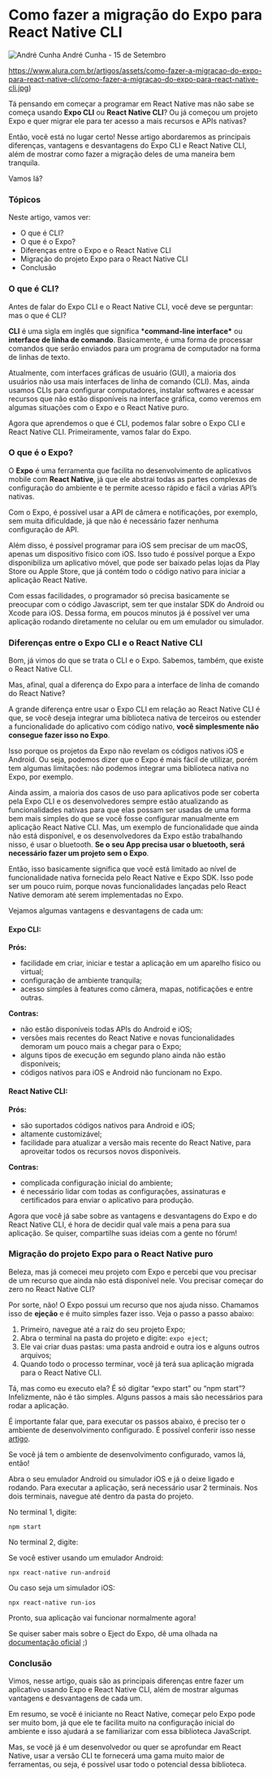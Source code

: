 # Como fazer a migração do Expo para React Native CLI

![André Cunha](https://cdn2.gnarususercontent.com.br/1/795715/7741848e-dbe4-49b7-bec6-3a29b292d8c9.jpeg?width=200&height=200&aspect_ratio=1:1) André Cunha - 15 de Setembro

https://www.alura.com.br/artigos/assets/como-fazer-a-migracao-do-expo-para-react-native-cli/como-fazer-a-migracao-do-expo-para-react-native-cli.jpg)



Tá pensando em começar a programar em React Native mas não sabe se começa usando **Expo CLI** ou **React Native CLI**? Ou já começou um projeto Expo e quer migrar ele para ter acesso a mais recursos e APIs nativas?

Então, você está no lugar certo! Nesse artigo abordaremos as principais diferenças, vantagens e desvantagens do Expo CLI e React Native CLI, além de mostrar como fazer a migração deles de uma maneira bem tranquila.

Vamos lá?

### Tópicos

Neste artigo, vamos ver:

- O que é CLI?
- O que é o Expo?
- Diferenças entre o Expo e o React Native CLI
- Migração do projeto Expo para o React Native CLI
- Conclusão

### O que é CLI?

Antes de falar do Expo CLI e o React Native CLI, você deve se perguntar: mas o que é CLI?

**CLI** é uma sigla em inglês que significa ***command-line interface\*** ou **interface de linha de comando**. Basicamente, é uma forma de processar comandos que serão enviados para um programa de computador na forma de linhas de texto.

Atualmente, com interfaces gráficas de usuário (GUI), a maioria dos usuários não usa mais interfaces de linha de comando (CLI). Mas, ainda usamos CLIs para configurar computadores, instalar softwares e acessar recursos que não estão disponíveis na interface gráfica, como veremos em algumas situações com o Expo e o React Native puro.

Agora que aprendemos o que é CLI, podemos falar sobre o Expo CLI e React Native CLI. Primeiramente, vamos falar do Expo.

### O que é o Expo?

O **Expo** é uma ferramenta que facilita no desenvolvimento de aplicativos mobile com **React Native**, já que ele abstrai todas as partes complexas de configuração do ambiente e te permite acesso rápido e fácil a várias API’s nativas.

Com o Expo, é possível usar a API de câmera e notificações, por exemplo, sem muita dificuldade, já que não é necessário fazer nenhuma configuração de API.

Além disso, é possível programar para iOS sem precisar de um macOS, apenas um dispositivo físico com iOS. Isso tudo é possível porque a Expo disponibiliza um aplicativo móvel, que pode ser baixado pelas lojas da Play Store ou Apple Store, que já contém todo o código nativo para iniciar a aplicação React Native.

Com essas facilidades, o programador só precisa basicamente se preocupar com o código Javascript, sem ter que instalar SDK do Android ou Xcode para iOS. Dessa forma, em poucos minutos já é possível ver uma aplicação rodando diretamente no celular ou em um emulador ou simulador.

### Diferenças entre o Expo CLI e o React Native CLI

Bom, já vimos do que se trata o CLI e o Expo. Sabemos, também, que existe o React Native CLI.

Mas, afinal, qual a diferença do Expo para a interface de linha de comando do React Native?

A grande diferença entre usar o Expo CLI em relação ao React Native CLI é que, se você deseja integrar uma biblioteca nativa de terceiros ou estender a funcionalidade do aplicativo com código nativo, **você simplesmente não consegue fazer isso no Expo**.

Isso porque os projetos da Expo não revelam os códigos nativos iOS e Android. Ou seja, podemos dizer que o Expo é mais fácil de utilizar, porém tem algumas limitações: não podemos integrar uma biblioteca nativa no Expo, por exemplo.

Ainda assim, a maioria dos casos de uso para aplicativos pode ser coberta pela Expo CLI e os desenvolvedores sempre estão atualizando as funcionalidades nativas para que elas possam ser usadas de uma forma bem mais simples do que se você fosse configurar manualmente em aplicação React Native CLI. Mas, um exemplo de funcionalidade que ainda não está disponível, e os desenvolvedores da Expo estão trabalhando nisso, é usar o bluetooth. **Se o seu App precisa usar o bluetooth, será necessário fazer um projeto sem o Expo**.

Então, isso basicamente significa que você está limitado ao nível de funcionalidade nativa fornecida pelo React Native e Expo SDK. Isso pode ser um pouco ruim, porque novas funcionalidades lançadas pelo React Native demoram até serem implementadas no Expo.

Vejamos algumas vantagens e desvantagens de cada um:

#### Expo CLI:

**Prós:**

- facilidade em criar, iniciar e testar a aplicação em um aparelho físico ou virtual;
- configuração de ambiente tranquila;
- acesso simples à features como câmera, mapas, notificações e entre outras.

**Contras:**

- não estão disponíveis todas APIs do Android e iOS;
- versões mais recentes do React Native e novas funcionalidades demoram um pouco mais a chegar para o Expo;
- alguns tipos de execução em segundo plano ainda não estão disponíveis;
- códigos nativos para iOS e Android não funcionam no Expo.

#### React Native CLI:

**Prós:**

- são suportados códigos nativos para Android e iOS;
- altamente customizável;
- facilidade para atualizar a versão mais recente do React Native, para aproveitar todos os recursos novos disponíveis.

**Contras:**

- complicada configuração inicial do ambiente;
- é necessário lidar com todas as configurações, assinaturas e certificados para enviar o aplicativo para produção.

Agora que você já sabe sobre as vantagens e desvantagens do Expo e do React Native CLI, é hora de decidir qual vale mais a pena para sua aplicação. Se quiser, compartilhe suas ideias com a gente no fórum!

### Migração do projeto Expo para o React Native puro

Beleza, mas já comecei meu projeto com Expo e percebi que vou precisar de um recurso que ainda não está disponível nele. Vou precisar começar do zero no React Native CLI?

Por sorte, não! O Expo possui um recurso que nos ajuda nisso. Chamamos isso de **ejeção** e é muito simples fazer isso. Veja o passo a passo abaixo:

1. Primeiro, navegue até a raiz do seu projeto Expo;
2. Abra o terminal na pasta do projeto e digite: `expo eject`;
3. Ele vai criar duas pastas: uma pasta android e outra ios e alguns outros arquivos;
4. Quando todo o processo terminar, você já terá sua aplicação migrada para o React Native CLI.

Tá, mas como eu executo ela? É só digitar “expo start” ou “npm start”? Infelizmente, não é tão simples. Alguns passos a mais são necessários para rodar a aplicação.

É importante falar que, para executar os passos abaixo, é preciso ter o ambiente de desenvolvimento configurado. É possível conferir isso nesse [artigo](https://www.alura.com.br/artigos/configurando-o-ambiente-react-native?utm_source=gnarus&utm_medium=timeline).

Se você já tem o ambiente de desenvolvimento configurado, vamos lá, então!

Abra o seu emulador Android ou simulador iOS e já o deixe ligado e rodando. Para executar a aplicação, será necessário usar 2 terminais. Nos dois terminais, navegue até dentro da pasta do projeto.

No terminal 1, digite:

```
npm start
```

No terminal 2, digite:

Se você estiver usando um emulador Android:

```
npx react-native run-android
```

Ou caso seja um simulador iOS:

```
npx react-native run-ios
```

Pronto, sua aplicação vai funcionar normalmente agora!

Se quiser saber mais sobre o Eject do Expo, dê uma olhada na [documentação oficial](https://docs.expo.dev/expokit/eject/) ;)

### Conclusão

Vimos, nesse artigo, quais são as principais diferenças entre fazer um aplicativo usando Expo e React Native CLI, além de mostrar algumas vantagens e desvantagens de cada um.

Em resumo, se você é iniciante no React Native, começar pelo Expo pode ser muito bom, já que ele te facilita muito na configuração inicial do ambiente e isso ajudará a se familiarizar com essa biblioteca JavaScript.

Mas, se você já é um desenvolvedor ou quer se aprofundar em React Native, usar a versão CLI te fornecerá uma gama muito maior de ferramentas, ou seja, é possível usar todo o potencial dessa biblioteca.